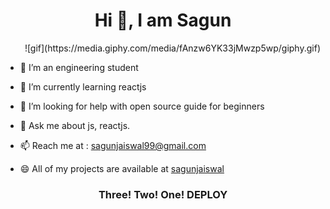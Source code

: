 <h1 align="center"> Hi 👋, I am Sagun</h1>
<!--
**sagunjaiswal/sagunjaiswal** is a ✨ _special_ ✨ repository because its `README.md` (this file) appears on your GitHub profile.-->

<div align="right">![gif](https://media.giphy.com/media/fAnzw6YK33jMwzp5wp/giphy.gif)</div>
<div align="left">
 
- 🔭 I’m an engineering student

- 🌱 I’m currently learning reactjs

- 🤔 I’m looking for help with open source guide for beginners

- 💬 Ask me about js, reactjs.

- 📫 Reach me at : sagunjaiswal99@gmail.com

- 😄 All of my projects are available at [sagunjaiswal](https://github.com/sagunjaiswal/sagunjaiswal)
</div>

<!-- **- ⚡ Fun fact:-->
 
<h3 align="center"> Three! Two! One! DEPLOY</h1>
